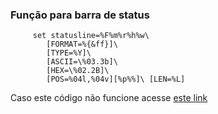 ### Função para barra de status 

         set statusline=%F%m%r%h%w\
            [FORMAT=%{&ff}]\
            [TYPE=%Y]\
            [ASCII=\%03.3b]\
            [HEX=\%02.2B]\
            [POS=%04l,%04v][%p%%]\ [LEN=%L]

Caso este código não funcione acesse [este
link](http://vim.wikia.com/wiki/Writing_a_valid_statusline) 

